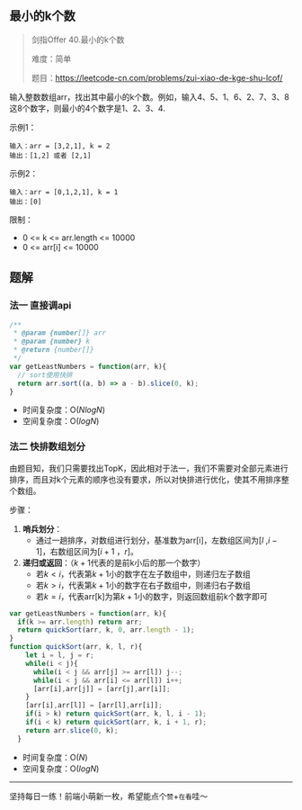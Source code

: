 ## 最小的k个数

> 剑指Offer 40.最小的k个数
>
> 难度：简单
>
> 题目：https://leetcode-cn.com/problems/zui-xiao-de-kge-shu-lcof/

输入整数数组arr，找出其中最小的k个数。例如，输入4、5、1、6、2、7、3、8这8个数字，则最小的4个数字是1、2、3、4.

示例1：

```
输入：arr = [3,2,1], k = 2
输出：[1,2] 或者 [2,1]
```

示例2：

```
输入：arr = [0,1,2,1], k = 1
输出：[0]
```

限制：

- 0 <= k <= arr.length <= 10000
- 0 <= arr[i] <= 10000

## 题解

### 法一 直接调api

```javascript
/**
 * @param {number[]} arr
 * @param {number} k
 * @return {number[]}
 */
var getLeastNumbers = function(arr, k){
  // sort使用快排
  return arr.sort((a, b) => a - b).slice(0, k);
}
```

- 时间复杂度：O($NlogN$)
- 空间复杂度：O($logN$)

### 法二 快排数组划分

由题目知，我们只需要找出TopK，因此相对于法一，我们不需要对全部元素进行排序，而且对k个元素的顺序也没有要求，所以对快排进行优化，使其不用排序整个数组。

步骤：

1. **哨兵划分**：
   - 通过一趟排序，对数组进行划分，基准数为arr[i]，左数组区间为[$l$ ,$i-1$]，右数组区间为[$i+1$ ，$r$]。
2. **递归或返回**：（$k+1$代表的是前k小后的那一个数字）
   - 若$k < i$，代表第$k+1$小的数字在左子数组中，则递归左子数组
   - 若$k > i$，代表第$k+1$小的数字在右子数组中，则递归右子数组
   - 若$k = i$，代表arr[k]为第$k+1$小的数字，则返回数组前k个数字即可

```javascript
var getLeastNumbers = function(arr, k){
  if(k >= arr.length) return arr;
  return quickSort(arr, k, 0, arr.length - 1);
}
function quickSort(arr, k, l, r){
    let i = l, j = r;
    while(i < j){
      while(i < j && arr[j] >= arr[l]) j--;
      while(i < j && arr[i] <= arr[l]) i++;
      [arr[i],arr[j]] = [arr[j],arr[i]];
    }
    [arr[i],arr[l]] = [arr[l],arr[i]];
    if(i > k) return quickSort(arr, k, l, i - 1);
    if(i < k) return quickSort(arr, k, i + 1, r);
    return arr.slice(0, k);
  }
```

- 时间复杂度：O($N$)
- 空间复杂度：O($logN$)

****

坚持每日一练！前端小萌新一枚，希望能点个`赞`+`在看`哇～

